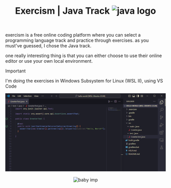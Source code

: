 <div align="center">

# Exercism | Java Track <img width=35 src="https://cdn.jsdelivr.net/gh/devicons/devicon/icons/java/java-original.svg" alt="java logo"/>
</div>
<br>



<p> exercism is a free online coding platform where you can select a programming language track and practice through exercises. as you must've guessed, I chose the Java track.</p>

<p>one really interesting thing is that you can either choose to use their online editor or use your own local environment. </p>
 
> [!IMPORTANT]
> I'm doing the exercises in Windows Subsystem for Linux (WSL II), using VS Code

![screenshot](img/home.PNG)

<div align="center">
<img align="center" src="https://static.wikia.nocookie.net/terraria_gamepedia/images/9/95/Baby_Imp_%28flying%29.gif/revision/latest?cb=20211224155014&format=original" alt="baby imp" width="30" height="auto">
</div>